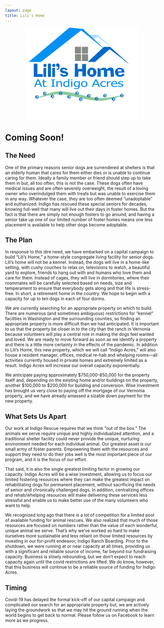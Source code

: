 ```yaml
---
layout: page
title: Lili's Home
---
```

<p align="center">
    <img height="300" src="/assets/images/lili-s-home1.jpg">
</p>

# Coming Soon!

## The Need

One of the primary reasons senior dogs are surrendered at shelters is that an elderly human that cares for them either dies or is unable to continue caring for them.  Ideally a family member or friend should step up to take them in but, all too often, this is not the case.  These dogs often have medical issues and are often severely overweight, the result of a loving owner who overindulged them with treats but was unable to exercise them in any way.  Whatever the case, they are too often deemed “unadoptable” and euthanized.  Indigo has rescued these special seniors for decades, knowing full-well that many will live out their days in foster homes.  But the fact is that there are simply not enough fosters to go around, and having a senior take up one of our limited number of foster homes means one less placement is available to help other dogs become adoptable.

## The Plan

In response to this dire need, we have embarked on a capital campaign to build “Lili’s Home,” a home-style congregate living facility for senior dogs. Lili’s home will not be a kennel. Instead, the dogs will live in a home-like setting, with cushy couches to relax on, televisions to watch, a beautiful yard to explore, friends to hang out with and humans who love them and care for them. Instead of cages, they will live in dormitories, where their roommates will be carefully selected based on needs, size and temperament to ensure that everybody gets along and that life is stress-free. In short, a retirement home in the country. We hope to begin with a capacity for up to ten dogs in each of four dorms.

We are currently searching for an appropriate property on which to build. There are numerous (and sometimes ambiguous) restrictions for “kennel” facilities in Washington and the surrounding counties, so finding an appropriate property is more difficult than we had anticipated. It is important to us that the property be closer in to the city than the ranch in Vernonia because volunteers will play a central role in making the dogs feel wanted and loved. We are ready to move forward as soon as we identify a property and there is a little more certainty in the effects of the pandemic. In addition to Lili’s Home, this new property, which we will call “Indigo Acres,” will also house a resident manager, offices, medical re-hab and whelping rooms—all activities currently housed in private homes and extremely limited as a result. Indigo Acres will increase our overall capacity exponentially.

We anticipate paying approximately $750,000-850,000 for the property itself and, depending on the existing home and/or buildings on the property, another $100,000 to $200,000 for building and conversion. Wise investment has brought us very close to paying off the mortgage of our Vernonia property, and we have already amassed a sizable down payment for the new property.

## What Sets Us Apart

Our work at Indigo Rescue requires that we think “out of the box.”  The animals we serve require unique and highly individualized attention, and a traditional shelter facility could never provide the unique, nurturing environment needed for each individual animal.  Our greatest asset is our small army of foster parents.  Empowering them with the resources and support they need to do their jobs well is the most important piece of our program, and it is the focus of our effort. 

That said, it is also the single greatest limiting factor in growing our capacity.  Indigo Acres will be a wise investment, allowing us to focus our limited fostering resources where they can make the greatest impact on rehabilitating dogs for permanent placement, without sacrificing the needs of senior and chronically challenged dogs. In addition, centralizing offices and rehab/whelping resources will make delivering these services less stressful and enable us to make better use of the many volunteers who want to help.

We recognized long ago that there is a lot of competition for a limited pool of available funding for animal rescues.  We also realized that much of those resources are focused on numbers rather than the value of each wonderful, unique animal we serve. That’s why we’ve worked so hard to make ourselves more sustainable and less reliant on those limited resources by investing in our for-profit endeavor, Indigo Ranch Boarding.  Prior to the shutdown, we were running at or near capacity at all times, providing us with a significant and reliable source of income, far beyond our fundraising capacity.  Business is slowly rebounding, but we don’t expect to reach capacity again until the covid restrictions are lifted.  We do know, however, that this business will continue to be a reliable source of funding for Indigo Acres.

## Timing

Covid-19 has delayed the formal kick-off of our capital campaign and complicated our search for an appropriate property but, we are actively laying the groundwork so that we may hit the ground running when the world begins to get back to normal.  Please follow us on Facebook to learn more as we progress.

